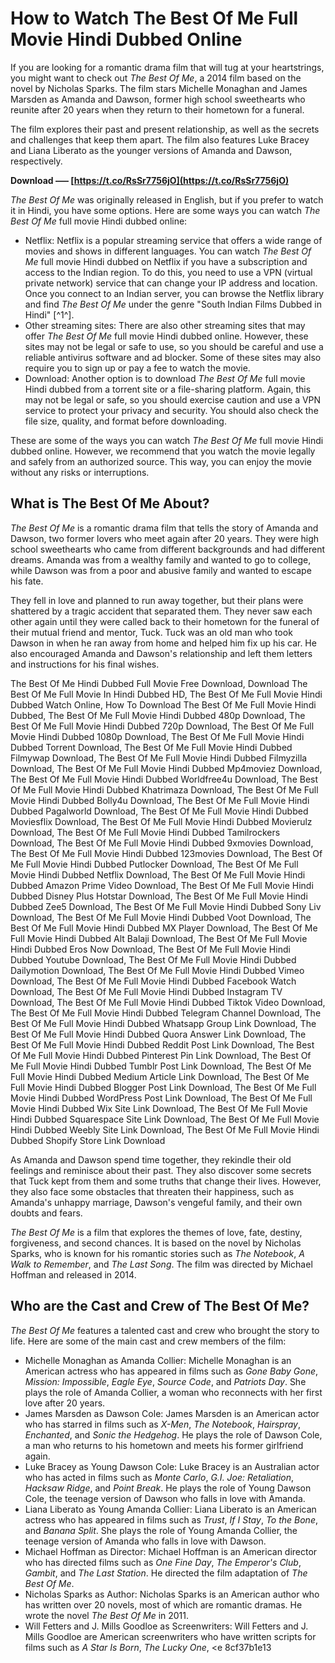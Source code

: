 # How to Watch The Best Of Me Full Movie Hindi Dubbed Online
 
If you are looking for a romantic drama film that will tug at your heartstrings, you might want to check out *The Best Of Me*, a 2014 film based on the novel by Nicholas Sparks. The film stars Michelle Monaghan and James Marsden as Amanda and Dawson, former high school sweethearts who reunite after 20 years when they return to their hometown for a funeral.
 
The film explores their past and present relationship, as well as the secrets and challenges that keep them apart. The film also features Luke Bracey and Liana Liberato as the younger versions of Amanda and Dawson, respectively.
 
**Download ––– [https://t.co/RsSr7756jO](https://t.co/RsSr7756jO)**


 
*The Best Of Me* was originally released in English, but if you prefer to watch it in Hindi, you have some options. Here are some ways you can watch *The Best Of Me* full movie Hindi dubbed online:
 
- Netflix: Netflix is a popular streaming service that offers a wide range of movies and shows in different languages. You can watch *The Best Of Me* full movie Hindi dubbed on Netflix if you have a subscription and access to the Indian region. To do this, you need to use a VPN (virtual private network) service that can change your IP address and location. Once you connect to an Indian server, you can browse the Netflix library and find *The Best Of Me* under the genre "South Indian Films Dubbed in Hindi" [^1^].
- Other streaming sites: There are also other streaming sites that may offer *The Best Of Me* full movie Hindi dubbed online. However, these sites may not be legal or safe to use, so you should be careful and use a reliable antivirus software and ad blocker. Some of these sites may also require you to sign up or pay a fee to watch the movie.
- Download: Another option is to download *The Best Of Me* full movie Hindi dubbed from a torrent site or a file-sharing platform. Again, this may not be legal or safe, so you should exercise caution and use a VPN service to protect your privacy and security. You should also check the file size, quality, and format before downloading.

These are some of the ways you can watch *The Best Of Me* full movie Hindi dubbed online. However, we recommend that you watch the movie legally and safely from an authorized source. This way, you can enjoy the movie without any risks or interruptions.
  
## What is The Best Of Me About?
 
*The Best Of Me* is a romantic drama film that tells the story of Amanda and Dawson, two former lovers who meet again after 20 years. They were high school sweethearts who came from different backgrounds and had different dreams. Amanda was from a wealthy family and wanted to go to college, while Dawson was from a poor and abusive family and wanted to escape his fate.
 
They fell in love and planned to run away together, but their plans were shattered by a tragic accident that separated them. They never saw each other again until they were called back to their hometown for the funeral of their mutual friend and mentor, Tuck. Tuck was an old man who took Dawson in when he ran away from home and helped him fix up his car. He also encouraged Amanda and Dawson's relationship and left them letters and instructions for his final wishes.
 
The Best Of Me Hindi Dubbed Full Movie Free Download,  Download The Best Of Me Full Movie In Hindi Dubbed HD,  The Best Of Me Full Movie Hindi Dubbed Watch Online,  How To Download The Best Of Me Full Movie Hindi Dubbed,  The Best Of Me Full Movie Hindi Dubbed 480p Download,  The Best Of Me Full Movie Hindi Dubbed 720p Download,  The Best Of Me Full Movie Hindi Dubbed 1080p Download,  The Best Of Me Full Movie Hindi Dubbed Torrent Download,  The Best Of Me Full Movie Hindi Dubbed Filmywap Download,  The Best Of Me Full Movie Hindi Dubbed Filmyzilla Download,  The Best Of Me Full Movie Hindi Dubbed Mp4moviez Download,  The Best Of Me Full Movie Hindi Dubbed Worldfree4u Download,  The Best Of Me Full Movie Hindi Dubbed Khatrimaza Download,  The Best Of Me Full Movie Hindi Dubbed Bolly4u Download,  The Best Of Me Full Movie Hindi Dubbed Pagalworld Download,  The Best Of Me Full Movie Hindi Dubbed Moviesflix Download,  The Best Of Me Full Movie Hindi Dubbed Movierulz Download,  The Best Of Me Full Movie Hindi Dubbed Tamilrockers Download,  The Best Of Me Full Movie Hindi Dubbed 9xmovies Download,  The Best Of Me Full Movie Hindi Dubbed 123movies Download,  The Best Of Me Full Movie Hindi Dubbed Putlocker Download,  The Best Of Me Full Movie Hindi Dubbed Netflix Download,  The Best Of Me Full Movie Hindi Dubbed Amazon Prime Video Download,  The Best Of Me Full Movie Hindi Dubbed Disney Plus Hotstar Download,  The Best Of Me Full Movie Hindi Dubbed Zee5 Download,  The Best Of Me Full Movie Hindi Dubbed Sony Liv Download,  The Best Of Me Full Movie Hindi Dubbed Voot Download,  The Best Of Me Full Movie Hindi Dubbed MX Player Download,  The Best Of Me Full Movie Hindi Dubbed Alt Balaji Download,  The Best Of Me Full Movie Hindi Dubbed Eros Now Download,  The Best Of Me Full Movie Hindi Dubbed Youtube Download,  The Best Of Me Full Movie Hindi Dubbed Dailymotion Download,  The Best Of Me Full Movie Hindi Dubbed Vimeo Download,  The Best Of Me Full Movie Hindi Dubbed Facebook Watch Download,  The Best Of Me Full Movie Hindi Dubbed Instagram TV Download,  The Best Of Me Full Movie Hindi Dubbed Tiktok Video Download,  The Best Of Me Full Movie Hindi Dubbed Telegram Channel Download,  The Best Of Me Full Movie Hindi Dubbed Whatsapp Group Link Download,  The Best Of Me Full Movie Hindi Dubbed Quora Answer Link Download,  The Best Of Me Full Movie Hindi Dubbed Reddit Post Link Download,  The Best Of Me Full Movie Hindi Dubbed Pinterest Pin Link Download,  The Best Of Me Full Movie Hindi Dubbed Tumblr Post Link Download,  The Best Of Me Full Movie Hindi Dubbed Medium Article Link Download,  The Best Of Me Full Movie Hindi Dubbed Blogger Post Link Download,  The Best Of Me Full Movie Hindi Dubbed WordPress Post Link Download,  The Best Of Me Full Movie Hindi Dubbed Wix Site Link Download,  The Best Of Me Full Movie Hindi Dubbed Squarespace Site Link Download,  The Best Of Me Full Movie Hindi Dubbed Weebly Site Link Download,  The Best Of Me Full Movie Hindi Dubbed Shopify Store Link Download
 
As Amanda and Dawson spend time together, they rekindle their old feelings and reminisce about their past. They also discover some secrets that Tuck kept from them and some truths that change their lives. However, they also face some obstacles that threaten their happiness, such as Amanda's unhappy marriage, Dawson's vengeful family, and their own doubts and fears.
 
*The Best Of Me* is a film that explores the themes of love, fate, destiny, forgiveness, and second chances. It is based on the novel by Nicholas Sparks, who is known for his romantic stories such as *The Notebook*, *A Walk to Remember*, and *The Last Song*. The film was directed by Michael Hoffman and released in 2014.
  
## Who are the Cast and Crew of The Best Of Me?
 
*The Best Of Me* features a talented cast and crew who brought the story to life. Here are some of the main cast and crew members of the film:

- Michelle Monaghan as Amanda Collier: Michelle Monaghan is an American actress who has appeared in films such as *Gone Baby Gone*, *Mission: Impossible*, *Eagle Eye*, *Source Code*, and *Patriots Day*. She plays the role of Amanda Collier, a woman who reconnects with her first love after 20 years.
- James Marsden as Dawson Cole: James Marsden is an American actor who has starred in films such as *X-Men*, *The Notebook*, *Hairspray*, *Enchanted*, and *Sonic the Hedgehog*. He plays the role of Dawson Cole, a man who returns to his hometown and meets his former girlfriend again.
- Luke Bracey as Young Dawson Cole: Luke Bracey is an Australian actor who has acted in films such as *Monte Carlo*, *G.I. Joe: Retaliation*, *Hacksaw Ridge*, and *Point Break*. He plays the role of Young Dawson Cole, the teenage version of Dawson who falls in love with Amanda.
- Liana Liberato as Young Amanda Collier: Liana Liberato is an American actress who has appeared in films such as *Trust*, *If I Stay*, *To the Bone*, and *Banana Split*. She plays the role of Young Amanda Collier, the teenage version of Amanda who falls in love with Dawson.
- Michael Hoffman as Director: Michael Hoffman is an American director who has directed films such as *One Fine Day*, *The Emperor's Club*, *Gambit*, and *The Last Station*. He directed the film adaptation of *The Best Of Me*.
- Nicholas Sparks as Author: Nicholas Sparks is an American author who has written over 20 novels, most of which are romantic dramas. He wrote the novel *The Best Of Me* in 2011.
- Will Fetters and J. Mills Goodloe as Screenwriters: Will Fetters and J. Mills Goodloe are American screenwriters who have written scripts for films such as *A Star Is Born*, *The Lucky One*, <e 8cf37b1e13


